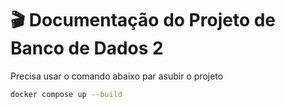 # 🎬 Documentação do Projeto de Banco de Dados 2

Precisa usar o comando abaixo par asubir o projeto
```bash
docker compose up --build
```
